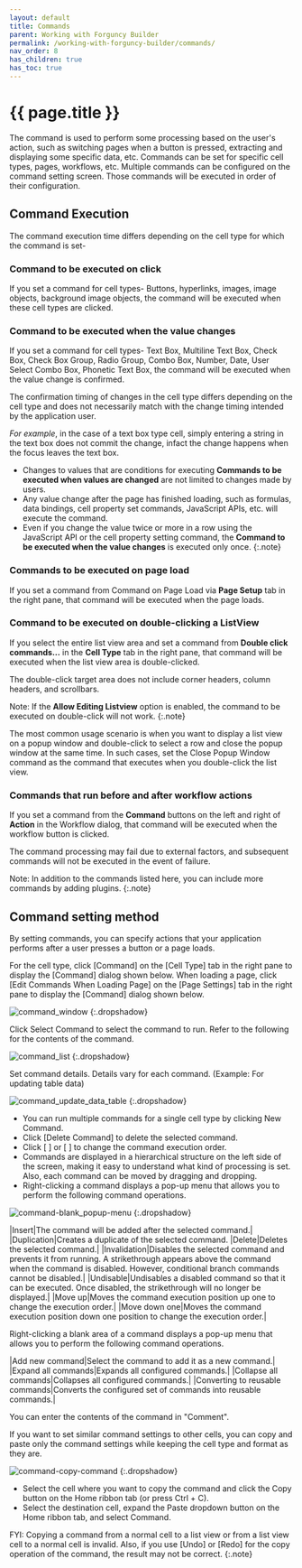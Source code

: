 ```yaml
---
layout: default
title: Commands
parent: Working with Forguncy Builder
permalink: /working-with-forguncy-builder/commands/
nav_order: 8
has_children: true
has_toc: true
---
```


# {{ page.title }}

The command is used to perform some processing based on the user's action, such as switching pages when a button is pressed, extracting and displaying some specific data, etc. Commands can be set for specific cell types, pages, workflows, etc. Multiple commands can be configured on the command setting screen. Those commands will be executed in order of their configuration.

## Command Execution

The command execution time differs depending on the cell type for which the command is set-

### Command to be executed on click

If you set a command for cell types- Buttons, hyperlinks, images, image objects, background image objects, the command will be executed when these cell types are clicked.

### Command to be executed when the value changes

If you set a command for cell types- Text Box, Multiline Text Box, Check Box, Check Box Group, Radio Group, Combo Box, Number, Date, User Select Combo Box, Phonetic Text Box, the command will be executed when the value change is confirmed. 

The confirmation timing of changes in the cell type differs depending on the cell type and does not necessarily match with the change timing intended by the application user. 

*For example*, in the case of a text box type cell, simply entering a string in the text box does not commit the change, infact the change happens when the focus leaves the text box.

- Changes to values ​​that are conditions for executing **Commands to be executed when values ​​are changed** are not limited to changes made by users. 
- Any value change after the page has finished loading, such as formulas, data bindings, cell property set commands, JavaScript APIs, etc. will execute the command.
- Even if you change the value twice or more in a row using the JavaScript API or the cell property setting command, the **Command to be executed when the value changes** is executed only once.
{:.note}

### Commands to be executed on page load
If you set a command from Command on Page Load via **Page Setup** tab in the right pane, that command will be executed when the page loads.

### Command to be executed on double-clicking a ListView

If you select the entire list view area and set a command from **Double click commands...** in the **Cell Type** tab in the right pane, that command will be executed when the list view area is double-clicked. 

The double-click target area does not include corner headers, column headers, and scrollbars.

Note: If the **Allow Editing Listview** option is enabled, the command to be executed on double-click will not work.
{:.note}

The most common usage scenario is when you want to display a list view on a popup window and double-click to select a row and close the popup window at the same time. In such cases, set the Close Popup Window command as the command that executes when you double-click the list view.

### Commands that run before and after workflow actions
If you set a command from the **Command** buttons on the left and right of **Action** in the Workflow dialog, that command will be executed when the workflow button is clicked.


The command processing may fail due to external factors, and subsequent commands will not be executed in the event of failure.

Note: In addition to the commands listed here, you can include more commands by adding plugins.
{:.note}


## Command setting method
By setting commands, you can specify actions that your application performs after a user presses a button or a page loads.

For the cell type, click [Command] on the [Cell Type] tab in the right pane to display the [Command] dialog shown below. When loading a page, click [Edit Commands When Loading Page] on the [Page Settings] tab in the right pane to display the [Command] dialog shown below.

![command_window](/assets/images/product-images/command_window.png)
{:.dropshadow}

Click Select Command to select the command to run. Refer to the following for the contents of the command.

![command_list](/assets/images/product-images/command_list.png)
{:.dropshadow}

Set command details. Details vary for each command. (Example: For updating table data)

![command_update_data_table](/assets/images/product-images/command_update_data_table.png)
{:.dropshadow}

- You can run multiple commands for a single cell type by clicking New Command. 
- Click [Delete Command] to delete the selected command.
- Click [ ] or [ ] to change the command execution order.
- Commands are displayed in a hierarchical structure on the left side of the screen, making it easy to understand what kind of processing is set. Also, each command can be moved by dragging and dropping.
- Right-clicking a command displays a pop-up menu that allows you to perform the following command operations.

![command-blank_popup-menu](/assets/images/product-images/command-blank_popup-menu.png)
{:.dropshadow}

|Insert|The command will be added after the selected command.|
|Duplication|Creates a duplicate of the selected command.
|Delete|Deletes the selected command.|
|Invalidation|Disables the selected command and prevents it from running. A strikethrough appears above the command when the command is disabled. However, conditional branch commands cannot be disabled.|
|Undisable|Undisables a disabled command so that it can be executed. Once disabled, the strikethrough will no longer be displayed.|
|Move up|Moves the command execution position up one to change the execution order.|
|Move down one|Moves the command execution position down one position to change the execution order.|

Right-clicking a blank area of ​​a command displays a pop-up menu that allows you to perform the following command operations.

|Add new command|Select the command to add it as a new command.|
|Expand all commands|Expands all configured commands.|
|Collapse all commands|Collapses all configured commands.|
|Converting to reusable commands|Converts the configured set of commands into reusable commands.|

You can enter the contents of the command in "Comment".

If you want to set similar command settings to other cells, you can copy and paste only the command settings while keeping the cell type and format as they are.

![command-copy-command](/assets/images/product-images/command-copy-command.png)
{:.dropshadow}

- Select the cell where you want to copy the command and click the Copy button on the Home ribbon tab (or press Ctrl + C).
- Select the destination cell, expand the Paste dropdown button on the Home ribbon tab, and select Command.

FYI: Copying a command from a normal cell to a list view or from a list view cell to a normal cell is invalid. Also, if you use [Undo] or [Redo] for the copy operation of the command, the result may not be correct.
{:.note}